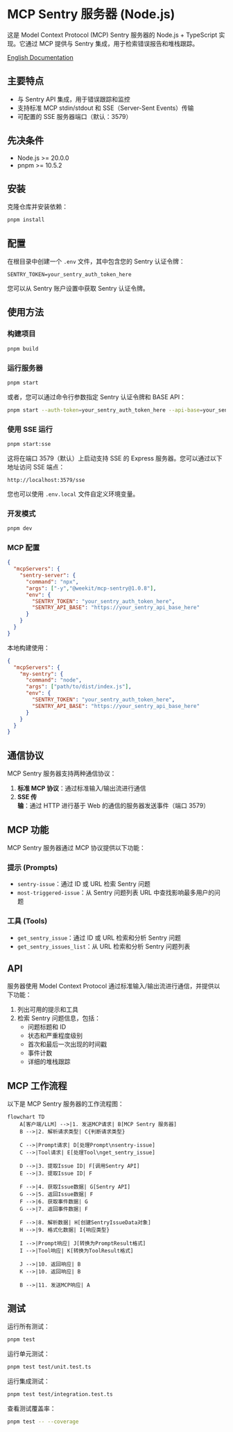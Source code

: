 # MCP Sentry 服务器 (Node.js)

这是 Model Context Protocol (MCP) Sentry 服务器的 Node.js + TypeScript 实现。它通过 MCP 提供与 Sentry 集成，用于检索错误报告和堆栈跟踪。

[English Documentation](./README.md)

## 主要特点

- 与 Sentry API 集成，用于错误跟踪和监控
- 支持标准 MCP stdin/stdout 和 SSE（Server-Sent Events）传输
- 可配置的 SSE 服务器端口（默认：3579）

## 先决条件

- Node.js >= 20.0.0
- pnpm >= 10.5.2

## 安装

克隆仓库并安装依赖：

```bash
pnpm install
```

## 配置

在根目录中创建一个 `.env` 文件，其中包含您的 Sentry 认证令牌：

```
SENTRY_TOKEN=your_sentry_auth_token_here
```

您可以从 Sentry 账户设置中获取 Sentry 认证令牌。

## 使用方法

### 构建项目

```bash
pnpm build
```

### 运行服务器

```bash
pnpm start
```

或者，您可以通过命令行参数指定 Sentry 认证令牌和 BASE API：

```bash
pnpm start --auth-token=your_sentry_auth_token_here --api-base=your_sentry_api_base_here
```

### 使用 SSE 运行

```bash
pnpm start:sse
```

这将在端口 3579（默认）上启动支持 SSE 的 Express 服务器。您可以通过以下地址访问 SSE 端点：
```
http://localhost:3579/sse
```

您也可以使用 `.env.local` 文件自定义环境变量。

### 开发模式

```bash
pnpm dev
```

### MCP 配置

```json
{
  "mcpServers": {
    "sentry-server": {
      "command": "npx",
      "args": ["-y","@weekit/mcp-sentry@1.0.8"],
      "env": {
        "SENTRY_TOKEN": "your_sentry_auth_token_here",
        "SENTRY_API_BASE": "https://your_sentry_api_base_here"
      }
    }
  }
}
```

本地构建使用：

```json
{
  "mcpServers": {
    "my-sentry": {
      "command": "node",
      "args": ["path/to/dist/index.js"],
      "env": {
        "SENTRY_TOKEN": "your_sentry_auth_token_here",
        "SENTRY_API_BASE": "https://your_sentry_api_base_here"
      }
    }
  }
}
```

## 通信协议

MCP Sentry 服务器支持两种通信协议：

1. **标准 MCP 协议**：通过标准输入/输出流进行通信
2. **SSE 传输**：通过 HTTP 进行基于 Web 的通信的服务器发送事件（端口 3579）

## MCP 功能

MCP Sentry 服务器通过 MCP 协议提供以下功能：

### 提示 (Prompts)

- `sentry-issue`：通过 ID 或 URL 检索 Sentry 问题
- `most-triggered-issue`：从 Sentry 问题列表 URL 中查找影响最多用户的问题

### 工具 (Tools)

- `get_sentry_issue`：通过 ID 或 URL 检索和分析 Sentry 问题
- `get_sentry_issues_list`：从 URL 检索和分析 Sentry 问题列表

## API

服务器使用 Model Context Protocol 通过标准输入/输出流进行通信，并提供以下功能：

1. 列出可用的提示和工具
2. 检索 Sentry 问题信息，包括：
   - 问题标题和 ID
   - 状态和严重程度级别
   - 首次和最后一次出现的时间戳
   - 事件计数
   - 详细的堆栈跟踪

## MCP 工作流程

以下是 MCP Sentry 服务器的工作流程图：

```mermaid
flowchart TD
    A[客户端/LLM] -->|1. 发送MCP请求| B[MCP Sentry 服务器]
    B -->|2. 解析请求类型| C{判断请求类型}
    
    C -->|Prompt请求| D[处理Prompt\nsentry-issue]
    C -->|Tool请求| E[处理Tool\nget_sentry_issue]
    
    D -->|3. 提取Issue ID| F[调用Sentry API]
    E -->|3. 提取Issue ID| F
    
    F -->|4. 获取Issue数据| G[Sentry API]
    G -->|5. 返回Issue数据| F
    F -->|6. 获取事件数据| G
    G -->|7. 返回事件数据| F
    
    F -->|8. 解析数据| H[创建SentryIssueData对象]
    H -->|9. 格式化数据| I{响应类型}
    
    I -->|Prompt响应| J[转换为PromptResult格式]
    I -->|Tool响应| K[转换为ToolResult格式]
    
    J -->|10. 返回响应| B
    K -->|10. 返回响应| B
    
    B -->|11. 发送MCP响应| A
```

## 测试

运行所有测试：
```bash
pnpm test
```

运行单元测试：
```bash
pnpm test test/unit.test.ts
```

运行集成测试：
```bash
pnpm test test/integration.test.ts
```

查看测试覆盖率：
```bash
pnpm test -- --coverage
```
